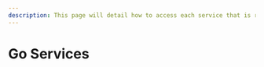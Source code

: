 ```yaml
---
description: This page will detail how to access each service that is running locally
---
```


# Go Services

